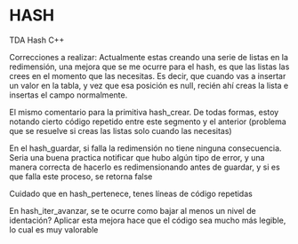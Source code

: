 # HASH
TDA Hash C++

Correcciones a realizar:
Actualmente estas creando una serie de listas en la redimensión, una mejora que se me ocurre para el hash, es que las listas las crees en el momento que las necesitas. Es decir, que cuando vas a insertar un valor en la tabla, y vez que esa posición es null, recién ahí creas la lista e insertas el campo normalmente.

El mismo comentario para la primitiva hash_crear. De todas formas, estoy notando cierto código repetido entre este segmento y el anterior (problema que se resuelve si creas las listas solo cuando las necesitas)

En el hash_guardar, si falla la redimensión no tiene ninguna consecuencia. Seria una buena practica notificar que hubo algún tipo de error, y una manera correcta de hacerlo es redimensionando antes de guardar, y si es que falla este proceso, se retorna false

Cuidado que en hash_pertenece, tenes líneas de código repetidas

En hash_iter_avanzar, se te ocurre como bajar al menos un nivel de identación? Aplicar esta mejora hace que el código sea mucho más legible, lo cual es muy valorable
